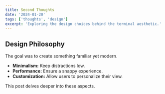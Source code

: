 ```yaml
---
title: Second Thoughts
date: '2024-01-20'
tags: ['thoughts', 'design']
excerpt: 'Exploring the design choices behind the terminal aesthetic.'
---
```


## Design Philosophy

The goal was to create something familiar yet modern.

- **Minimalism:** Keep distractions low.
- **Performance:** Ensure a snappy experience.
- **Customization:** Allow users to personalize their view.

This post delves deeper into these aspects.

